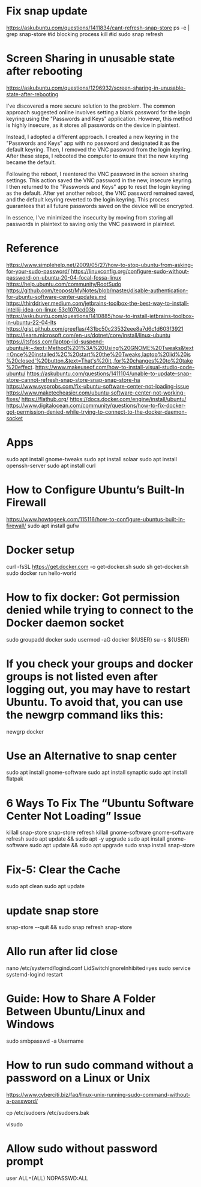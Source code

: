 # Fix snap update
https://askubuntu.com/questions/1411834/cant-refresh-snap-store
ps -e | grep snap-store #id blocking process
kill #id
sudo snap refresh

# Screen Sharing in unusable state after rebooting
https://askubuntu.com/questions/1296932/screen-sharing-in-unusable-state-after-rebooting

I've discovered a more secure solution to the problem. The common approach suggested online involves setting a blank password for the login keyring using the "Passwords and Keys" application. However, this method is highly insecure, as it stores all passwords on the device in plaintext.

Instead, I adopted a different approach. I created a new keyring in the "Passwords and Keys" app with no password and designated it as the default keyring. Then, I removed the VNC password from the login keyring. After these steps, I rebooted the computer to ensure that the new keyring became the default.

Following the reboot, I reentered the VNC password in the screen sharing settings. This action saved the VNC password in the new, insecure keyring. I then returned to the "Passwords and Keys" app to reset the login keyring as the default. After yet another reboot, the VNC password remained saved, and the default keyring reverted to the login keyring. This process guarantees that all future passwords saved on the device will be encrypted.

In essence, I've minimized the insecurity by moving from storing all passwords in plaintext to saving only the VNC password in plaintext.

# Reference
https://www.simplehelp.net/2009/05/27/how-to-stop-ubuntu-from-asking-for-your-sudo-password/
https://linuxconfig.org/configure-sudo-without-password-on-ubuntu-20-04-focal-fossa-linux
https://help.ubuntu.com/community/RootSudo
https://github.com/teopost/MyNotes/blob/master/disable-authentication-for-ubuntu-software-center-updates.md
https://thirddriver.medium.com/jetbrains-toolbox-the-best-way-to-install-intellij-idea-on-linux-53c1070cd03b
https://askubuntu.com/questions/1410885/how-to-install-jetbrains-toolbox-in-ubuntu-22-04-lts
https://gist.github.com/greeflas/431bc50c23532eee8a7d6c1d603f3921
https://learn.microsoft.com/en-us/dotnet/core/install/linux-ubuntu
https://itsfoss.com/laptop-lid-suspend-ubuntu/#:~:text=Method%201%3A%20Using%20GNOME%20Tweaks&text=Once%20installed%2C%20start%20the%20Tweaks,laptop%20lid%20is%20closed'%20button.&text=That's%20it.,for%20changes%20to%20take%20effect.
https://www.makeuseof.com/how-to-install-visual-studio-code-ubuntu/
https://askubuntu.com/questions/1411104/unable-to-update-snap-store-cannot-refresh-snap-store-snap-snap-store-ha
https://www.sysprobs.com/fix-ubuntu-software-center-not-loading-issue
https://www.maketecheasier.com/ubuntu-software-center-not-working-fixes/
https://flathub.org/
https://docs.docker.com/engine/install/ubuntu/
https://www.digitalocean.com/community/questions/how-to-fix-docker-got-permission-denied-while-trying-to-connect-to-the-docker-daemon-socket

# Apps
sudo apt install gnome-tweaks
sudo apt install solaar
sudo apt install openssh-server
sudo apt install curl

# How to Configure Ubuntu’s Built-In Firewall
https://www.howtogeek.com/115116/how-to-configure-ubuntus-built-in-firewall/
sudo apt install gufw

# Docker setup
curl -fsSL https://get.docker.com -o get-docker.sh
sudo sh get-docker.sh
sudo docker run hello-world

# How to fix docker: Got permission denied while trying to connect to the Docker daemon socket
sudo groupadd docker
sudo usermod -aG docker ${USER}
su -s ${USER}

# If you check your groups and docker groups is not listed even after logging out, you may have to restart Ubuntu. To avoid that, you can use the newgrp command liks this:
newgrp docker

# Use an Alternative to snap center
sudo apt install gnome-software
sudo apt install synaptic
sudo apt install flatpak

# 6 Ways To Fix The “Ubuntu Software Center Not Loading” Issue
killall snap-store
snap-store refresh
killall gnome-software
gnome-software refresh
sudo apt update && sudo apt -y upgrade
sudo apt install gnome-software
sudo apt update && sudo apt upgrade
sudo snap install snap-store

# Fix-5: Clear the Cache
sudo apt clean
sudo apt update

# update snap store
snap-store --quit && sudo snap refresh snap-store
# Allo run after lid close
nano /etc/systemd/logind.conf
LidSwitchIgnoreInhibited=yes
sudo service systemd-logind restart

# Guide: How to Share A Folder Between Ubuntu/Linux and Windows
sudo smbpasswd -a Username

# How to run sudo command without a password on a Linux or Unix
https://www.cyberciti.biz/faq/linux-unix-running-sudo-command-without-a-password/

cp /etc/sudoers /etc/sudoers.bak

visudo

# Allow sudo without password prompt
user ALL=(ALL) NOPASSWD:ALL